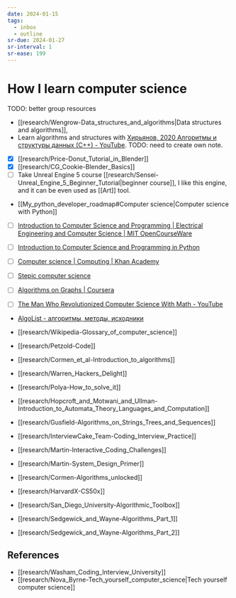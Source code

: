 ```yaml
---
date: 2024-01-15
tags:
  - inbox
  - outline
sr-due: 2024-01-27
sr-interval: 1
sr-ease: 199
---
```


# How I learn computer science

TODO: better group resources

- [[research/Wengrow-Data_structures_and_algorithms|Data structures and algorithms]],
- Learn algorithms and structures with [Хирьянов, 2020 Алгоритмы и структуры данных (С++) - YouTube](https://www.youtube.com/playlist?list=PLRDzFCPr95fL_5Xvnufpwj2uYZnZBBnsr). TODO: need to create own note.
- [x] [[research/Price-Donut_Tutorial_in_Blender]]
- [x] [[research/CG_Cookie-Blender_Basics]]
- [ ] Take Unreal Engine 5 course
[[research/Sensei-Unreal_Engine_5_Beginner_Tutorial|beginner course]], I like
this engine, and it can be even used as [[Art]] tool.
- [[My_python_developer_roadmap#Computer science|Computer science with Python]]

- [ ] [Introduction to Computer Science and Programming | Electrical Engineering and Computer Science | MIT OpenCourseWare](https://ocw.mit.edu/courses/6-00sc-introduction-to-computer-science-and-programming-spring-2011/)

- [ ] [Introduction to Computer Science and Programming in Python](https://ocw.mit.edu/courses/6-0001-introduction-to-computer-science-and-programming-in-python-fall-2016/)
- [ ] [Computer science | Computing | Khan Academy](https://www.khanacademy.org/computing/computer-science)
- [ ] [Stepic computer science](https://stepik.org/lesson/28728/step/1?unit=9786)
- [ ] [Algorithms on Graphs | Coursera](https://www.coursera.org/learn/algorithms-on-graphs)

- [ ] [The Man Who Revolutionized Computer Science With Math - YouTube](https://www.youtube.com/watch?v=rkZzg7Vowao)

- [AlgoList - алгоритмы, методы, исходники](http://algolist.manual.ru/)
- [[research/Wikipedia-Glossary_of_computer_science]]
- [[research/Petzold-Code]]
- [[research/Cormen_et_al-Introduction_to_algorithms]]
- [[research/Warren_Hackers_Delight]]
- [[research/Polya-How_to_solve_it]]
- [[research/Hopcroft_and_Motwani_and_Ullman-Introduction_to_Automata_Theory_Languages_and_Computation]]
- [[research/Gusfield-Algorithms_on_Strings_Trees_and_Sequences]]

- [[research/InterviewCake_Team-Coding_Interview_Practice]]
- [[research/Martin-Interactive_Coding_Challenges]]
- [[research/Martin-System_Design_Primer]]
- [[research/Cormen-Algorithms_unlocked]]
- [[research/HarvardX-CS50x]]
- [[research/San_Diego_University-Algorithmic_Toolbox]]
- [[research/Sedgewick_and_Wayne-Algorithms_Part_1]]
- [[research/Sedgewick_and_Wayne-Algorithms_Part_2]]

## References

- [[research/Washam_Coding_Interview_University]]
- [[research/Nova_Byrne-Tech_yourself_computer_science|Tech yourself computer science]]
